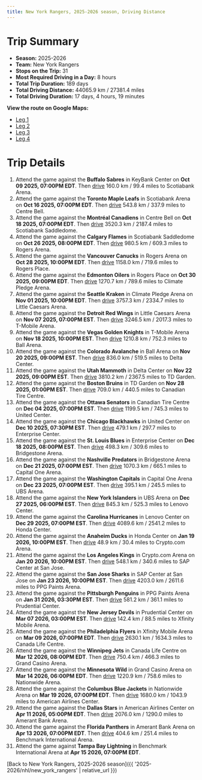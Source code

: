 ```yaml
---
title: New York Rangers, 2025-2026 season, Driving Distance
---
```


# Trip Summary
- **Season:** 2025-2026
- **Team:** New York Rangers
- **Stops on the Trip:** 31
- **Most Required Driving in a Day:** 8 hours
- **Total Trip Duration:** 189 days
- **Total Driving Distance:** 44065.9 km / 27381.4 miles
- **Total Driving Duration:** 17 days, 4 hours, 19 minutes

**View the route on Google Maps:**
- [Leg 1](https://www.google.com/maps/dir/KeyBank+Center+Buffalo/Scotiabank+Arena+Toronto/Centre+Bell+Montréal/Scotiabank+Saddledome+Calgary/Rogers+Arena+Vancouver/Rogers+Place+Edmonton/Climate+Pledge+Arena+Seattle/Little+Caesars+Arena+Detroit/T-Mobile+Arena+Vegas/Ball+Arena+Colorado)
- [Leg 2](https://www.google.com/maps/dir/Ball+Arena+Colorado/Delta+Center+Utah/TD+Garden+Boston/Canadian+Tire+Centre+Ottawa/United+Center+Chicago/Enterprise+Center+St.+Louis/Bridgestone+Arena+Nashville/Capital+One+Arena+Washington/UBS+Arena+New+York/Lenovo+Center+Carolina)
- [Leg 3](https://www.google.com/maps/dir/Lenovo+Center+Carolina/Honda+Center+Anaheim/Crypto.com+Arena+Los+Angeles/SAP+Center+at+San+Jose+San+Jose/PPG+Paints+Arena+Pittsburgh/Prudential+Center+New+Jersey/Xfinity+Mobile+Arena+Philadelphia/Canada+Life+Centre+Winnipeg/Grand+Casino+Arena+Minnesota/Nationwide+Arena+Columbus)
- [Leg 4](https://www.google.com/maps/dir/Nationwide+Arena+Columbus/American+Airlines+Center+Dallas/Amerant+Bank+Arena+Florida/Benchmark+International+Arena+Tampa+Bay)

# Trip Details
1. Attend the game against the **Buffalo Sabres** in KeyBank Center on **Oct 09 2025, 07:00PM EDT**. Then [drive](https://www.google.com/maps/dir/KeyBank+Center+Buffalo/Scotiabank+Arena+Toronto) 160.0 km / 99.4 miles to Scotiabank Arena.
2. Attend the game against the **Toronto Maple Leafs** in Scotiabank Arena on **Oct 16 2025, 07:00PM EDT**. Then [drive](https://www.google.com/maps/dir/Scotiabank+Arena+Toronto/Centre+Bell+Montréal) 543.8 km / 337.9 miles to Centre Bell.
3. Attend the game against the **Montréal Canadiens** in Centre Bell on **Oct 18 2025, 07:00PM EDT**. Then [drive](https://www.google.com/maps/dir/Centre+Bell+Montréal/Scotiabank+Saddledome+Calgary) 3520.3 km / 2187.4 miles to Scotiabank Saddledome.
4. Attend the game against the **Calgary Flames** in Scotiabank Saddledome on **Oct 26 2025, 08:00PM EDT**. Then [drive](https://www.google.com/maps/dir/Scotiabank+Saddledome+Calgary/Rogers+Arena+Vancouver) 980.5 km / 609.3 miles to Rogers Arena.
5. Attend the game against the **Vancouver Canucks** in Rogers Arena on **Oct 28 2025, 10:00PM EDT**. Then [drive](https://www.google.com/maps/dir/Rogers+Arena+Vancouver/Rogers+Place+Edmonton) 1158.0 km / 719.6 miles to Rogers Place.
6. Attend the game against the **Edmonton Oilers** in Rogers Place on **Oct 30 2025, 09:00PM EDT**. Then [drive](https://www.google.com/maps/dir/Rogers+Place+Edmonton/Climate+Pledge+Arena+Seattle) 1270.7 km / 789.6 miles to Climate Pledge Arena.
7. Attend the game against the **Seattle Kraken** in Climate Pledge Arena on **Nov 01 2025, 10:00PM EDT**. Then [drive](https://www.google.com/maps/dir/Climate+Pledge+Arena+Seattle/Little+Caesars+Arena+Detroit) 3757.3 km / 2334.7 miles to Little Caesars Arena.
8. Attend the game against the **Detroit Red Wings** in Little Caesars Arena on **Nov 07 2025, 07:00PM EST**. Then [drive](https://www.google.com/maps/dir/Little+Caesars+Arena+Detroit/T-Mobile+Arena+Vegas) 3246.5 km / 2017.3 miles to T-Mobile Arena.
9. Attend the game against the **Vegas Golden Knights** in T-Mobile Arena on **Nov 18 2025, 10:00PM EST**. Then [drive](https://www.google.com/maps/dir/T-Mobile+Arena+Vegas/Ball+Arena+Colorado) 1210.8 km / 752.3 miles to Ball Arena.
10. Attend the game against the **Colorado Avalanche** in Ball Arena on **Nov 20 2025, 09:00PM EST**. Then [drive](https://www.google.com/maps/dir/Ball+Arena+Colorado/Delta+Center+Utah) 836.0 km / 519.5 miles to Delta Center.
11. Attend the game against the **Utah Mammoth** in Delta Center on **Nov 22 2025, 09:00PM EST**. Then [drive](https://www.google.com/maps/dir/Delta+Center+Utah/TD+Garden+Boston) 3810.2 km / 2367.5 miles to TD Garden.
12. Attend the game against the **Boston Bruins** in TD Garden on **Nov 28 2025, 01:00PM EST**. Then [drive](https://www.google.com/maps/dir/TD+Garden+Boston/Canadian+Tire+Centre+Ottawa) 709.0 km / 440.5 miles to Canadian Tire Centre.
13. Attend the game against the **Ottawa Senators** in Canadian Tire Centre on **Dec 04 2025, 07:00PM EST**. Then [drive](https://www.google.com/maps/dir/Canadian+Tire+Centre+Ottawa/United+Center+Chicago) 1199.5 km / 745.3 miles to United Center.
14. Attend the game against the **Chicago Blackhawks** in United Center on **Dec 10 2025, 07:30PM EST**. Then [drive](https://www.google.com/maps/dir/United+Center+Chicago/Enterprise+Center+St.+Louis) 479.1 km / 297.7 miles to Enterprise Center.
15. Attend the game against the **St. Louis Blues** in Enterprise Center on **Dec 18 2025, 08:00PM EST**. Then [drive](https://www.google.com/maps/dir/Enterprise+Center+St.+Louis/Bridgestone+Arena+Nashville) 498.3 km / 309.6 miles to Bridgestone Arena.
16. Attend the game against the **Nashville Predators** in Bridgestone Arena on **Dec 21 2025, 07:00PM EST**. Then [drive](https://www.google.com/maps/dir/Bridgestone+Arena+Nashville/Capital+One+Arena+Washington) 1070.3 km / 665.1 miles to Capital One Arena.
17. Attend the game against the **Washington Capitals** in Capital One Arena on **Dec 23 2025, 07:00PM EST**. Then [drive](https://www.google.com/maps/dir/Capital+One+Arena+Washington/UBS+Arena+New+York) 395.1 km / 245.5 miles to UBS Arena.
18. Attend the game against the **New York Islanders** in UBS Arena on **Dec 27 2025, 06:00PM EST**. Then [drive](https://www.google.com/maps/dir/UBS+Arena+New+York/Lenovo+Center+Carolina) 845.3 km / 525.3 miles to Lenovo Center.
19. Attend the game against the **Carolina Hurricanes** in Lenovo Center on **Dec 29 2025, 07:00PM EST**. Then [drive](https://www.google.com/maps/dir/Lenovo+Center+Carolina/Honda+Center+Anaheim) 4089.6 km / 2541.2 miles to Honda Center.
20. Attend the game against the **Anaheim Ducks** in Honda Center on **Jan 19 2026, 10:00PM EST**. Then [drive](https://www.google.com/maps/dir/Honda+Center+Anaheim/Crypto.com+Arena+Los+Angeles) 48.9 km / 30.4 miles to Crypto.com Arena.
21. Attend the game against the **Los Angeles Kings** in Crypto.com Arena on **Jan 20 2026, 10:00PM EST**. Then [drive](https://www.google.com/maps/dir/Crypto.com+Arena+Los+Angeles/SAP+Center+at+San+Jose+San+Jose) 548.1 km / 340.6 miles to SAP Center at San Jose.
22. Attend the game against the **San Jose Sharks** in SAP Center at San Jose on **Jan 23 2026, 10:00PM EST**. Then [drive](https://www.google.com/maps/dir/SAP+Center+at+San+Jose+San+Jose/PPG+Paints+Arena+Pittsburgh) 4203.0 km / 2611.6 miles to PPG Paints Arena.
23. Attend the game against the **Pittsburgh Penguins** in PPG Paints Arena on **Jan 31 2026, 03:30PM EST**. Then [drive](https://www.google.com/maps/dir/PPG+Paints+Arena+Pittsburgh/Prudential+Center+New+Jersey) 581.2 km / 361.1 miles to Prudential Center.
24. Attend the game against the **New Jersey Devils** in Prudential Center on **Mar 07 2026, 03:00PM EST**. Then [drive](https://www.google.com/maps/dir/Prudential+Center+New+Jersey/Xfinity+Mobile+Arena+Philadelphia) 142.4 km / 88.5 miles to Xfinity Mobile Arena.
25. Attend the game against the **Philadelphia Flyers** in Xfinity Mobile Arena on **Mar 09 2026, 07:00PM EDT**. Then [drive](https://www.google.com/maps/dir/Xfinity+Mobile+Arena+Philadelphia/Canada+Life+Centre+Winnipeg) 2630.1 km / 1634.3 miles to Canada Life Centre.
26. Attend the game against the **Winnipeg Jets** in Canada Life Centre on **Mar 12 2026, 08:00PM EDT**. Then [drive](https://www.google.com/maps/dir/Canada+Life+Centre+Winnipeg/Grand+Casino+Arena+Minnesota) 750.4 km / 466.3 miles to Grand Casino Arena.
27. Attend the game against the **Minnesota Wild** in Grand Casino Arena on **Mar 14 2026, 06:00PM EDT**. Then [drive](https://www.google.com/maps/dir/Grand+Casino+Arena+Minnesota/Nationwide+Arena+Columbus) 1220.9 km / 758.6 miles to Nationwide Arena.
28. Attend the game against the **Columbus Blue Jackets** in Nationwide Arena on **Mar 19 2026, 07:00PM EDT**. Then [drive](https://www.google.com/maps/dir/Nationwide+Arena+Columbus/American+Airlines+Center+Dallas) 1680.0 km / 1043.9 miles to American Airlines Center.
29. Attend the game against the **Dallas Stars** in American Airlines Center on **Apr 11 2026, 05:00PM EDT**. Then [drive](https://www.google.com/maps/dir/American+Airlines+Center+Dallas/Amerant+Bank+Arena+Florida) 2076.0 km / 1290.0 miles to Amerant Bank Arena.
30. Attend the game against the **Florida Panthers** in Amerant Bank Arena on **Apr 13 2026, 07:00PM EDT**. Then [drive](https://www.google.com/maps/dir/Amerant+Bank+Arena+Florida/Benchmark+International+Arena+Tampa+Bay) 404.6 km / 251.4 miles to Benchmark International Arena.
31. Attend the game against **Tampa Bay Lightning** in Benchmark International Arena at **Apr 15 2026, 07:00PM EDT**.

[Back to New York Rangers, 2025-2026 season]({{ '2025-2026/nhl/new_york_rangers' | relative_url }})

